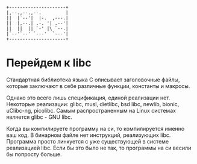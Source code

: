```
+---------------------+
|,--.,--.,--.         |
||  |`--'|  |-.  ,---.|
||  |,--.| .-. '| .--'|
||  ||  || `-' |\ `--.|
|`--'`--' `---'  `---'|
+---------------------+
```

# Перейдем к libc

Стандартная библиотека языка C описывает заголовочные файлы, которые заключают в себе различные функции, константы и макросы.

Однако это всего лишь спецификация, единой реализации нет. Некоторые реализации: glibc, musl, dietlibc, bsd libc, newlib, bionic, uClibc-ng, picolibc.
Самым распространенным на Linux системах является glibc - GNU libc.

Когда вы компилируете программу на си, то компилируется именно ваш код. В бинарном файле нет инструкций, реализующих libc. Программа просто линкуется с уже существующей в системе реализацией libc. Если бы это было не так, то программы на си весили бы попросту больше.